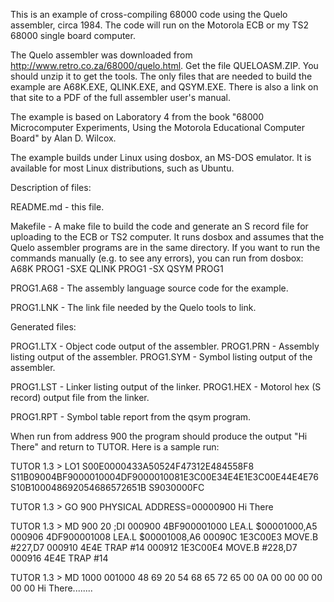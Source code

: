 This is an example of cross-compiling 68000 code using the Quelo
assembler, circa 1984. The code will run on the Motorola ECB or my TS2
68000 single board computer.

The Quelo assembler was downloaded from
http://www.retro.co.za/68000/quelo.html. Get the file QUELOASM.ZIP.
You should unzip it to get the tools. The only files that are needed
to build the example are A68K.EXE, QLINK.EXE, and QSYM.EXE. There is
also a link on that site to a PDF of the full assembler user's manual.

The example is based on Laboratory 4 from the book "68000
Microcomputer Experiments, Using the Motorola Educational Computer
Board" by Alan D. Wilcox.

The example builds under Linux using dosbox, an MS-DOS emulator. It is
available for most Linux distributions, such as Ubuntu.

Description of files:

README.md - this file.

Makefile - A make file to build the code and generate an S record file
for uploading to the ECB or TS2 computer. It runs dosbox and assumes
that the Quelo assembler programs are in the same directory. If you
want to run the commands manually (e.g. to see any errors), you can
run from dosbox:
    A68K PROG1 -SXE
    QLINK PROG1 -SX
    QSYM PROG1

PROG1.A68 - The assembly language source code for the example.

PROG1.LNK - The link file needed by the Quelo tools to link.

Generated files:

PROG1.LTX - Object code output of the assembler.
PROG1.PRN - Assembly listing output of the assembler.
PROG1.SYM - Symbol listing output of the assembler.

PROG1.LST - Linker listing output of the linker.
PROG1.HEX - Motorol hex (S record) output file from the linker.

PROG1.RPT - Symbol table report from the qsym program.

When run from address 900 the program should produce the output "Hi
There" and return to TUTOR. Here is a sample run:

TUTOR  1.3 > LO1
S00E0000433A50524F47312E484558F8
S11B09004BF9000010004DF9000010081E3C00E34E4E1E3C00E44E4E76
S10B100048692054686572651B
S9030000FC

TUTOR  1.3 > GO 900
PHYSICAL ADDRESS=00000900
Hi There

TUTOR  1.3 > MD 900 20 ;DI
000900    4BF900001000         LEA.L   $00001000,A5 
000906    4DF900001008         LEA.L   $00001008,A6 
00090C    1E3C00E3             MOVE.B  #227,D7 
000910    4E4E                 TRAP    #14 
000912    1E3C00E4             MOVE.B  #228,D7 
000916    4E4E                 TRAP    #14

TUTOR  1.3 > MD 1000
001000    48 69 20 54 68 65 72 65  00 0A 00 00 00 00 00 00  Hi There........
